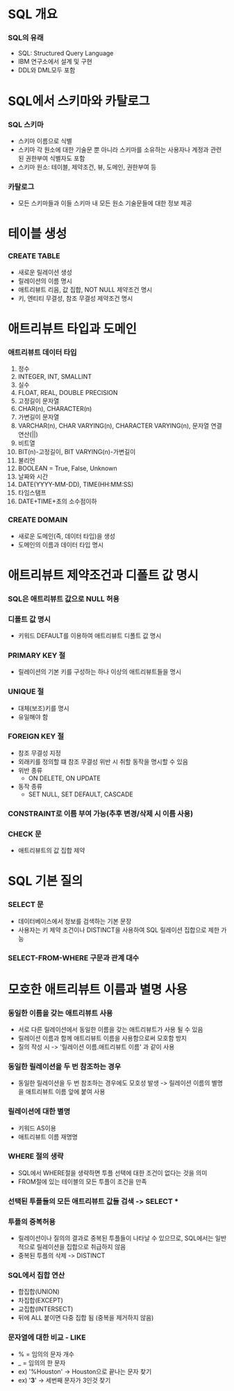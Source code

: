 # SQL 개요
### SQL의 유래
- SQL: Structured Query Language
- IBM 연구소에서 설계 및 구현
- DDL와 DML모두 포함

# SQL에서 스키마와 카탈로그
### SQL 스키마
- 스키마 이름으로 식별
- 스키마 각 원소에 대한 기술문 뿐 아니라 스키마를 소유하는 사용자나 계정과 관련된 권한부여 식별자도 포함
- 스키마 원소: 테이블, 제약조건, 뷰, 도메인, 권한부여 등
### 카탈로그
- 모든 스키마들과 이들 스키마 내 모든 원소 기술문들에 대한 정보 제공

# 테이블 생성
### CREATE TABLE
- 새로운 릴레이션 생성
- 릴레이션의 이름 명시
- 애트리뷰트 리음, 값 집합, NOT NULL 제약조건 명시
- 키, 엔티티 무결성, 참조 무결성 제약조건 명시

# 애트리뷰트 타입과 도메인
### 애트리뷰트 데이터 타입
1. 정수
  2. INTEGER, INT, SMALLINT
3. 실수
  4. FLOAT, REAL, DOUBLE PRECISION
5. 고정길이 문자열
  6. CHAR(n), CHARACTER(n)
7. 가변길이 문자열
  8. VARCHAR(n), CHAR VARYING(n), CHARACTER VARYING(n), 문자열 연결 연산(||)
9. 비트열
  10. BIT(n)-고정길이, BIT VARYING(n)-가변길이
11. 불리언
  12. BOOLEAN = True, False, Unknown
13. 날짜와 시간
  14. DATE(YYYY-MM-DD), TIME(HH:MM:SS)
15. 타임스탬프
  16. DATE+TIME+초의 소수점이하
### CREATE DOMAIN
- 새로운  도메인(즉, 데이터 타입)을 생성
- 도메인의 이름과 데이터 타입 명시

# 애트리뷰트 제약조건과 디폴트 값 명시
### SQL은 애트리뷰트 값으로 NULL 허용
### 디폴트 값 명시
- 키워드 DEFAULT를 이용하여 애트리뷰트 디폴트 값 명시
### PRIMARY KEY 절
- 릴레이션의 기본 키를 구성하는 하나 이상의 애트리뷰트들을 명시
### UNIQUE 절
- 대체(보조)키를 명시
- 유일해야 함
### FOREIGN KEY 절
- 참조 무결성 지정
- 외래키를 정의할 떄 참조 무결성 위반 시 취할 동작을 명시할 수 있음
- 위반 종류
  - ON DELETE, ON UPDATE
- 동작 종류
  - SET NULL, SET DEFAULT, CASCADE
### CONSTRAINT로 이름 부여 가능(추후 변경/삭제 시 이름 사용)
### CHECK 문
- 애트리뷰트의 값 집합 제약

# SQL 기본 질의
### SELECT 문
- 데이터베이스에서 정보를 검색하는 기본 문장
- 사용자는 키 제약 조건이나 DISTINCT을 사용하여 SQL 릴레이션 집합으로 제한 가능
### SELECT-FROM-WHERE 구문과 관계 대수

# 모호한 애트리뷰트 이름과 별명 사용
### 동일한 이름을 갖는 애트리뷰트 사용
- 서로 다른 릴레이션에서 동일한 이름을 갖는 애트리뷰트가 사용 될 수 있음
- 릴레이션 이름과 함께 애트리뷰트 이름을 사용함으로써 모호함 방지
- 질의 작성 시 -> '릴레이션 이름.애트리뷰트 이름' 과 같이 사용
### 동일한 릴레이션을 두 번 참조하는 경우
- 동일한 릴레이션을 두 번 참조하는 경우에도 모호성 발생
-> 릴레이션 이름의 별명을 애트리뷰트 이름 앞에 붙여 사용
### 릴레이션에 대한 별명
- 키워드 AS이용
- 애트리뷰트 이름 재명명
### WHERE 절의 생략
- SQL에서 WHERE절을 생략하면 투플 선택에 대한 조건이 없다는 것을 의미
- FROM절에 있는 테이블의 모든 투플이 조건을 만족
### 선택된 투플들의 모든 애트리뷰트 값들 검색 -> SELECT *
### 투플의 중복허용
- 릴레이션이나 질의의 결과로 중복된 투플들이 나타날 수 있으므로, SQL에서는 일반적으로 릴레이션을 집합으로 취급하지 않음
- 중복된 투플의 삭제 -> DISTINCT
### SQL에서 집합 연산
- 합집합(UNION)
- 차집합(EXCEPT)
- 교집합(INTERSECT)
- 뒤에 ALL 붙이면 다중 집합 됨 (중복을 제거하지 않음)
### 문자열에 대한 비교 - LIKE
- % = 임의의 문자 개수
- _ = 임의의 한 문자
- ex) '%Houston' -> Houston으로 끝나는 문자 찾기
- ex) '__3__' -> 세번째 문자가 3인것 찾기
